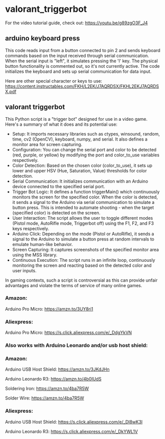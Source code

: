 # valorant_triggerbot

For the video tutorial guide, check out: https://youtu.be/g89zgO3F_J4
## arduino keyboard press
This code reads input from a button connected to pin 2 and sends keyboard commands based on the input received through serial communication. When the serial input is "left", it simulates pressing the 'l' key. The physical button functionality is commented out, so it's not currently active. 
The code initializes the keyboard and sets up serial communication for data input.

Here are other special character or keys to use: https://content.instructables.com/FKH/L2EK/J7AQRDSX/FKHL2EKJ7AQRDSX.pdf

## valorant triggerbot
This Python script is a "trigger bot" designed for use in a video game. Here's a summary of what it does and its potential use:
- Setup: It imports necessary libraries such as ctypes, winsound, random, time, cv2 (OpenCV), keyboard, numpy, and serial. It also defines a monitor area for screen capturing.
- Configuration: You can change the serial port and color to be detected (red, purple, or yellow) by modifying the port and color_to_use variables respectively.
- Color Detection: Based on the chosen color (color_to_use), it sets up lower and upper HSV (Hue, Saturation, Value) thresholds for color detection.
- Serial Communication: It initializes communication with an Arduino device connected to the specified serial port.
- Trigger Bot Logic: It defines a function triggerMain() which continuously monitors the screen for the specified color. When the color is detected, it sends a signal to the Arduino via serial communication to simulate a button press. This is intended to automate shooting - when the target (specified color) is detected on the screen.
- User Interaction: The script allows the user to toggle different modes (Pistol mode, AutoRifle mode, Triggerbot off) using the F1, F2, and F3 keys respectively.
- Arduino Click: Depending on the mode (Pistol or AutoRifle), it sends a signal to the Arduino to simulate a button press at random intervals to emulate human-like behavior.
- Screen Capturing: It captures screenshots of the specified monitor area using the MSS library.
- Continuous Execution: The script runs in an infinite loop, continuously monitoring the screen and reacting based on the detected color and user inputs.

In gaming contexts, such a script is controversial as this can provide unfair advantages and violate the terms of service of many online games.

### Amazon:

Arduino Pro Micro: https://amzn.to/3UY8ri1

### Aliexpress:

Arduino Pro Micro: https://s.click.aliexpress.com/e/_DdgYkVN

### Also works with Arduino Leonardo and/or usb host shield:

### Amazon:

Arduino USB Host Shield: https://amzn.to/3JKdJHn

Arduino Leonardo R3: https://amzn.to/4b0IUdS

Soldering Iron: https://amzn.to/4ba7R5W

Solder Wire: https://amzn.to/4ba7R5W

### Aliexpress:

Arduino USB Host Shield: https://s.click.aliexpress.com/e/_Dl8wK3l

Arduino Leonardo R3: https://s.click.aliexpress.com/e/_DkYWL1V
